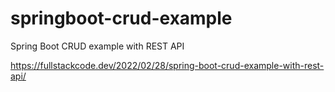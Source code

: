 # springboot-crud-example
Spring Boot CRUD example with REST API

https://fullstackcode.dev/2022/02/28/spring-boot-crud-example-with-rest-api/
